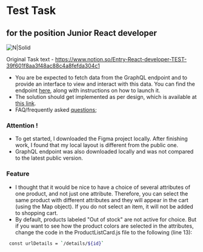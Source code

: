 # Test Task
## for the position Junior React developer
![N|Solid](https://cutt.ly/tGfawWZ)

Original Task text - https://www.notion.so/Entry-React-developer-TEST-39f601f8aa3f48ac88c4a8fefda304c1

- You are be expected to fetch data from the GraphQL endpoint and to provide an interface to view and interact with this data. You can find the endpoint [here](https://github.com/scandiweb/junior-react-endpoint), along with instructions on how to launch it.
- The solution should get implemented as per design, which is available at [this link](https://www.figma.com/file/MSyCAqVy1UgNap0pvqH6H3/Junior-Frontend-Test-Designs-Public?node-id=0%3A1).
- FAQ/frequently asked [questions](https://www.notion.so/00e72f0844a344dda28e19855d2fc34a);

### Attention !

- To get started, I downloaded the Figma project locally. After finishing work, I found that my local layout is different from the public one.
- GraphQL endpoint was also downloaded locally and was not compared to the latest public version.

### Feature

- I thought that it would be nice to have a choice of several attributes of one product, and not just one attribute. Therefore, you can select the same product with different attributes and they will appear in the cart (using the Map object). If you do not select an item, it will not be added to shopping cart.
- By default, products labeled "Out of stock" are not active for choice. But if you want to see how the product colors are selected in the attributes, change the code in the ProductListCard.js file to the following (line 13):
```sh
 const urlDetails = `/details/${id}`
```
